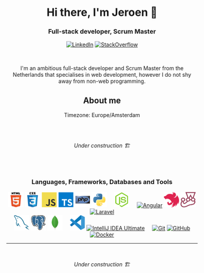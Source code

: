 <h1 align="center">Hi there, I'm Jeroen 👋</h1>

<h3 align="center">Full-stack developer, Scrum Master</h3>

<p align="center">
<a href="https://www.linkedin.com/in/jeroen--akkerman/"><img src="https://img.shields.io/badge/linkedin-%230077B5.svg?&style=for-the-badge&logo=linkedin&logoColor=white" alt="LinkedIn"/></a>
<a href="https://stackoverflow.com/users/6413844/"><img src="https://img.shields.io/badge/StackOverflow-%23F48225.svg?&style=for-the-badge&logo=stackoverflow&logoColor=white" alt="StackOverflow"/></a>
</p>

<br>

<p align="center">I'm an ambitious full-stack developer and Scrum Master from the Netherlands that specialises in web development, however I do not shy away from non-web programming.</p>

<h2 align="center">About me</h2>
<p align="center">
  Timezone: Europe/Amsterdam
</p>

<br>
<br>

<p align="center">
<em>Under construction 🏗️</em>
</p>

<!--
**Ionaru/Ionaru** is a ✨ _special_ ✨ repository because its `README.md` (this file) appears on your GitHub profile.

Here are some ideas to get you started:

- 🔭 I’m currently working on ...
- 🌱 I’m currently learning ...
- 👯 I’m looking to collaborate on ...
- 🤔 I’m looking for help with ...
- 💬 Ask me about ...
- 📫 How to reach me: ...
- 😄 Pronouns: ...
- ⚡ Fun fact: ...
-->


<br />
<br />
<p>
<h3 align="center"> Languages, Frameworks, Databases and Tools</h3>
</p>
<p align="center">
<a href="https://www.w3.org/html/" target="_blank">
<img height="40px" src="https://raw.githubusercontent.com/devicons/devicon/master/icons/html5/html5-original-wordmark.svg" alt="HTML5" width="40" height="40"/></a>
<a href="https://developer.mozilla.org/en-US/docs/Web/CSS" target="_blank">
<img height="40px" src="https://raw.githubusercontent.com/devicons/devicon/master/icons/css3/css3-original-wordmark.svg" alt="CSS3" width="40" height="40"/></a>
<a href="https://developer.mozilla.org/en-US/docs/Web/JavaScript" target="_blank">
<img height="40px" src="https://raw.githubusercontent.com/devicons/devicon/master/icons/javascript/javascript-original.svg" alt="JavaScript " width="40" height="40"/></a>
<a href="https://www.python.org/" target="_blank">
<img height="40px" src="https://raw.githubusercontent.com/devicons/devicon/master/icons/typescript/typescript-original.svg" alt="Python" width="40" height="40"/></a>
<a href="https://www.php.net/" target="_blank">
<img height="40px" src="https://raw.githubusercontent.com/devicons/devicon/master/icons/php/php-original.svg" alt="PHP" width="40" height="40"/></a>

<a href="https://www.typescriptlang.org/" target="_blank">
<img height="40px" src="https://raw.githubusercontent.com/devicons/devicon/master/icons/python/python-original.svg" alt="Python" width="40" height="40"/></a>
&nbsp&nbsp&nbsp
<a href="https://nodejs.org/en/" target="_blank">
<img height="40px" src="https://raw.githubusercontent.com/devicons/devicon/master/icons/nodejs/nodejs-original.svg" alt="Node.js" width="40" height="40"/></a>
&nbsp&nbsp&nbsp
<a href="https://angular.io/" target="_blank">
<img height="40px" src="https://angular.io/assets/images/logos/angular/angular.svg" alt="Angular" width="40" height="40"/></a>
<a href="https://nestjs.com/" target="_blank">
<img height="40px" src="https://raw.githubusercontent.com/devicons/devicon/master/icons/nestjs/nestjs-plain.svg" alt="NestJS" width="40" height="40"/></a>
<a href="https://jestjs.io/" target="_blank">
<img height="40px" src="https://raw.githubusercontent.com/devicons/devicon/master/icons/jest/jest-plain.svg" alt="Jest" width="40" height="40"/></a>
<a href="https://laravel.com/" target="_blank">
<img height="40px" src="https://laravel.com/img/logomark.min.svg" alt="Laravel" width="40" height="40"/></a>
<br>
<a href="https://www.mysql.com/" target="_blank">
<img height="40px" alt="MySQL" width="40px" src="https://github.com/devicons/devicon/blob/master/icons/mysql/mysql-original.svg"/></a>
<a href="https://www.postgresql.org/" target="_blank">
<img height="40px" alt="PostgreSQL" width="40px" src="https://github.com/devicons/devicon/blob/master/icons/postgresql/postgresql-original.svg"/></a>
<a href="https://www.mongodb.com/" target="_blank">
<img height="40px" alt="Mongo DB" width="40px" src="https://github.com/devicons/devicon/blob/master/icons/mongodb/mongodb-original.svg"/></a>
&nbsp&nbsp&nbsp
<a href="https://code.visualstudio.com/" target="_blank">
<img height="40px" alt="Visual Studio Code" width="40px" src="https://raw.githubusercontent.com/devicons/devicon/master/icons/vscode/vscode-original.svg"/></a>
<a href="https://www.jetbrains.com/idea/" target="_blank">
<img height="40px" alt="IntelliJ IDEA Ultimate" width="40px" src="https://resources.jetbrains.com/storage/products/company/brand/logos/IntelliJ_IDEA_icon.svg"/></a>
&nbsp&nbsp&nbsp
<a href="https://git-scm.com/" target="_blank">
<img height="40px" alt="Git" width="40px" src="https://raw.githubusercontent.com/gilbarbara/logos/master/logos/git-icon.svg"/></a>
<a href="https://github.com/Ionaru" target="_blank">
<img height="40px" alt="GitHub" width="40px" src="https://raw.githubusercontent.com/gilbarbara/logos/master/logos/github-icon.svg"/></a>
<a href="https://www.docker.com/" target="_blank">
<img height="40px" alt="Docker" width="40px" src="https://raw.githubusercontent.com/gilbarbara/logos/master/logos/docker-icon.svg"/></a>
</p>
<hr>
<br>
<p align="center">
<em>Under construction 🏗️</em>
</p>

